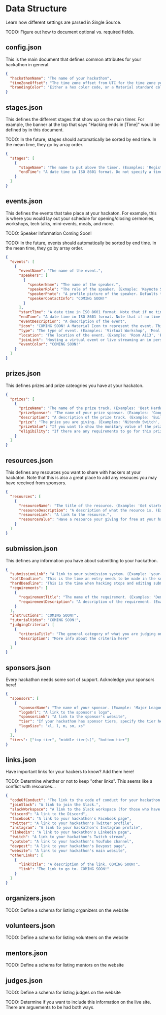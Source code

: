 # Data Structure

Learn how different settings are parsed in Single Source.

TODO: Figure out how to document optional vs. required fields.

## config.json

This is the main document that defines common attributes for your hackathon in general.

```json
{
  "hackathonName": "The name of your hackathon",
  "timeZoneOffset": "The time zone offset from UTC for the time zone you are in. Pay special attention to standard time vs. daylight saving time. (Examples: -4, 1, 9.5, '-4', '+1', '-4:00', '+1:00', '+9:30').",
  "brandingColor": "Either a hex color code, or a Material standard color (Example: 'Red' or 'Red[500]'). For more information, check out https://material.io/design/color/the-color-system.html#tools-for-picking-colors/"
}
```

## stages.json

This defines the different stages that show up on the main timer. For example, the banner at the top that says "Hacking ends in [Time]" would be defined by in this document.

TODO: In the future, stages should automatically be sorted by end time. In the mean time, they go by array order.

```json
{
  "stages": [
    {
      "stageName": "The name to put above the timer. (Examples: 'Registration Closes', 'Opening Cermoney Starts', 'Hacking Ends', 'Judging Starts', etc.).",
      "endTime": "A date time in ISO 8601 format. Do not specify a time zone, it defaults to the timezone declared in config.json. (Example: '2020-08-30T13:00')."
    }
  ]
}
```

## events.json

This defines the events that take place at your hackaton. For example, this is where you would lay out your schedule for opening/closing cermonies, workshops, tech talks, mini-events, meals, and more.

TODO: Speaker Information Coming Soon!

TODO: In the future, events should automatically be sorted by end time. In the mean time, they go by array order.

```json
{
  "events": [
    {
      "eventName": "The name of the event.",
      "speakers": [
        {
          "speakerName": "The name of the speaker.",
          "speakerRole": "The role of the speaker. (Exmaple: 'Keynote Speaker', 'Tech Talk Presenter', 'Moderater', 'Panalist', 'Facilitator', 'A/V Coordinator', 'Volunteer', etc.).",
          "speakerPhoto": "A profile picture of the speaker. Defaults to an avitar if not defined.",
          "speakerContactInfo": "COMING SOON!"
        }
      ],
      "startTime": "A date time in ISO 8601 format. Note that if no time zone is specified, it defaults to the timezone declared in config.json.",
      "endTime": "A date time in ISO 8601 format. Note that if no time zone is specified, it defaults to the timezone declared in config.json.",
      "eventDescription": "A description of the event",
      "icon": "COMING SOON! A Material Icon to represent the event. This is helpful to mark the type of events via a symbol. Defaults to calendar_today if not defined. For more info on Material icons, check out https://material.io/resources/icons/?style=baseline.",
      "type": "The type of event. (Examples: 'Virtual Workshop', 'Meal', 'Mini-Event', 'Virtual Networking', etc.).",
      "location": "The location of the event. (Example: 'Room A113', 'Registration Desk', 'Main Lobby', etc.).",
      "joinLink": "Hosting a virtual event or live streaming an in person event? Add the link here! Goes live to hackers 10 minutes before the scheduled start time",
      "eventColor": "COMING SOON!"
    }
  ]
}
```

## prizes.json

This defines prizes and prize cateogries you have at your hackaton.

```json
{
  "prizes": [
    {
      "prizeName": "The name of the prize track. (Examples: 'Best Hardware Hack', 'Most Creative Hack', '1st Place', etc.).",
      "prizeSponsor": "The name of your prize sponsor. (Examples: 'Google Cloud Platform', 'MLH', etc.).",
      "description": "A description of the prize track. (Example: 'Build something fun to remember the Summer with.').",
      "prize": "The prize you are giving. (Examples: 'Nitendo Switch', '$100 Amazon Gift Card', 'Inteview with a VC', etc.).",
      "prizeValue": "If you want to show the monitary value of the prize (say it is a free trial to something) add that here. (Example: '$79').",
      "eligibility": "If there are any requirements to go for this prize. (Examples: 'At least 50% of your team must be first time hackers', 'You must use Google Cloud Platform somewhere in your project', etc.)."
    }
  ]
}
```

## resources.json

This defines any resources you want to share with hackers at your hackaton. Note that this is also a great place to add any resouces you may have received from sponsors.

```json
{
  "resources": [
    {
      "resourceName": "The title of the resource. (Example: 'Get started with Machine Learning on Google Cloud Platform').",
      "resourceDescription": "A description of what the reource is. (Example: 'Start using machine learning in your project with no prior expirence. Learn about ML APIs that you can use out of the box, and AutoML to train your own with no programming required.').",
      "resourceLink": "A link to the resource.",
      "resourceValue": "Have a resource your giving for free at your hackathon (like a free domain name)? Add the value here!"
    }
  ]
}
```

## submission.json

This defines any information you have about submitting to your hackathon.

```json
{
  "submissionLink": "A link to your submission system. (Example: 'your-hackathon.devpost.com').",
  "softDeadline": "This is the time an entry needs to be made in the submission system.",
  "hardDeadline": "This is the time when hacking stops and editing submissions cuts off, and all new submissions may not be judged.",
  "requirements": [
    {
      "requirementTitle": "The name of the requirement. (Examples: 'Demo Video', 'Code Repository', etc.).",
      "requirementDescription": "A description of the requirement. (Examples: 'You must submit a public demo video showing your project in less than 2 minutes', 'Please submit a link to a GitHub repository containing your source code', etc.)."
    }
  ],
  "instructions": "COMING SOON!",
  "tutorialVideo": "COMING SOON!",
  "judgingCriteria": [
    {
      "criteriaTitle": "The general category of what you are judging on. (Example: 'Creativity', 'Technical Implementation', etc.).",
      "description": "More info about the criteria here"
    }
  ]
}
```

## sponsors.json

Every hackathon needs some sort of support. Acknoledge your sponsors here!

```json
{
  "sponsors": [
    {
      "sponsorName": "The name of your sponsor. (Example: 'Major League Hacking').",
      "logoUrl": "A link to the sponsor's logo",
      "sponsorLink": "A link to the sponsor's website",
      "tier": "If your hackathon has sponsor tiers, specify the tier here. Note, you also need to define the order of the tiers in the tiers list below.",
      "logoSize": "xl, l, m, sm, xs"
    }
  ],
  "tiers": ["top tier", "middle tier(s)", "bottom tier"]
}
```

## links.json

Have important links for your hackers to know? Add them here!

TODO: Determine whether or not to keep "other links". This seems like a conflict with resources...

```json
{
  "codeOfConduct": "The link to the code of conduct for your hackathon. If no link is provided, defaults to the MLH code of Conduct",
  "joinSlack": "A link to join the Slack.",
  "slackWorkspace": "A link to the Slack workspace (for those who have already joined).",
  "discord": "A link to the Discord",
  "facebook": "A link to your hackathon's Facebook page",
  "twitter": "A link to your hackathon's Twitter profile",
  "instagram": "A link to your hackathon's Instagram profile",
  "linkedin": "A link to your hackathon's LinkedIn page",
  "twitch": "A link to your hackathon's Twitch stream",
  "youtube": "A link to your hackathon's YouTube channel",
  "devpost": "A link to your hackathon's Devpost page",
  "website": "A link to your hackathon's main website",
  "otherLinks": [
    {
      "linkTitle": "A description of the link. COMING SOON!",
      "link": "The link to go to. COMING SOON!"
    }
  ]
}
```

## organizers.json

TODO: Define a schema for listing organizers on the website

## volunteers.json

TODO: Define a schema for listing volunteers on the website

## mentors.json

TODO: Define a schema for listing mentors on the website

## judges.json

TODO: Define a schema for listing judges on the website

TODO: Determine if you want to include this information on the live site. There are arguements to be had both ways.
